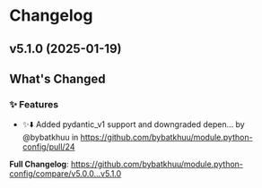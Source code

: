 # Changelog

## v5.1.0 (2025-01-19)

<!-- Release notes generated using configuration in .github/release.yml at v5.1.0 -->

## What's Changed
### ✨ Features
* :sparkles::arrow_down: Added pydantic_v1 support and downgraded depen… by @bybatkhuu in https://github.com/bybatkhuu/module.python-config/pull/24


**Full Changelog**: https://github.com/bybatkhuu/module.python-config/compare/v5.0.0...v5.1.0


